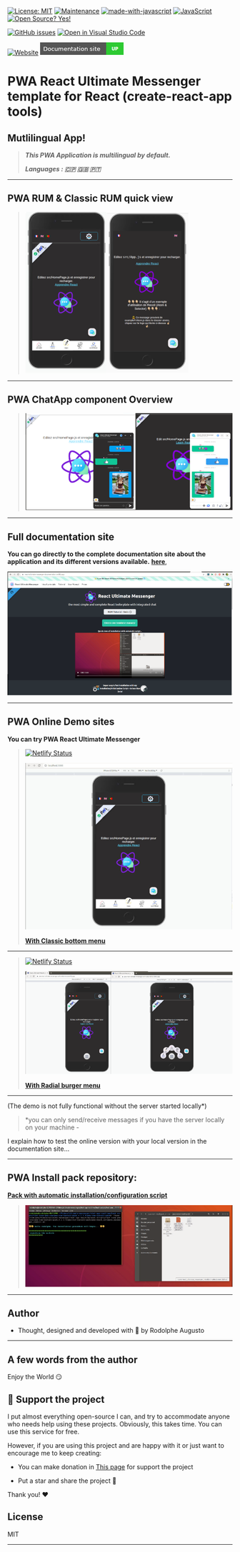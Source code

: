 [![License: MIT](https://img.shields.io/badge/License-MIT-blue.svg)](https://github.com/rodolphe37/my-simple-tasks-manager-/blob/main/LICENSE)
[![Maintenance](https://img.shields.io/badge/Maintained%3F-yes-green.svg)](https://github.com/rodolphe37/cra-pwa-react-ultimate-messenger/graphs/commit-activity)
[![made-with-javascript](https://img.shields.io/badge/Made%20with-JavaScript-1f425f.svg)](https://github.com/rodolphe37/cra-pwa-react-ultimate-messenger)
[![JavaScript](https://img.shields.io/badge/--F7DF1E?logo=javascript&logoColor=000)](https://www.javascript.com/)
[![Open Source? Yes!](https://badgen.net/badge/Open%20Source%20%3F/Yes%21/blue?icon=github)](https://github.com/Naereen/badges/)

[![GitHub issues](https://badgen.net/github/issues/rodolphe37/my-simple-tasks-manager-/)](https://github.com/rodolphe37/cra-pwa-react-ultimate-messenger/issues)
[![Open in Visual Studio Code](https://open.vscode.dev/badges/open-in-vscode.svg)](https://open.vscode.dev/rodolphe37/cra-pwa-react-ultimate-messenger)




[![Website](https://i.imgur.com/xSu6S5v.png)](https://rodolphe-augusto.fr)
[![Website](demo/docu.png)](https://react-ultimate-messenger-documentation.netlify.app/)

# PWA React Ultimate Messenger template for React (create-react-app tools)

## Mutlilingual App!

> ***This PWA Application is multilingual by default.***
>
>***Languages :  🇨🇵 🇬🇧 🇵🇹***

---

## PWA RUM & Classic RUM quick view
>![RUM PWA](demo/all-version.png)

---

## PWA ChatApp component Overview

>![RUM PWA](demo/step3.png)

---

## Full documentation site

**You can go directly to the complete documentation site about the application and its different versions available.** **[here](https://react-ultimate-messenger-documentation.netlify.app/docs/pwa-version/pwa-version-installation)**,

![RUM Documentation](demo/documentation.png)

---

## PWA Online Demo sites

**You can try PWA React Ultimate Messenger**

>[![Netlify Status](https://api.netlify.com/api/v1/badges/7ac91b45-6bc1-4080-916b-14930b8531e7/deploy-status)](https://app.netlify.com/sites/pwa-react-ultimate-messenger-with-bottom-menu/deploys)
>
> ![RUM PWA](demo/with-bottom.jpg)
>
> **[With Classic bottom menu](https://pwa-react-ultimate-messenger-with-bottom-menu.netlify.app/)**

---

>[![Netlify Status](https://api.netlify.com/api/v1/badges/4406e47e-82d8-4e21-8a87-732a2fa35e4d/deploy-status)](https://app.netlify.com/sites/pwa-react-ultimate-messenger-with-radial-menu/deploys)
>
> ![RUM PWA](demo/radial.png)
>
> **[With Radial burger menu](https://pwa-react-ultimate-messenger-with-radial-menu.netlify.app/)**

---

(The demo is not fully functional without the server started locally*)


> *you can only send/receive messages if you have the server locally on your machine -

 I explain how to test the online version with your local version in the documentation site...

 ---

## PWA Install pack repository:
**[Pack with automatic installation/configuration script](https://github.com/rodolphe37/pwa-rum-install-pack)**
>![RUM Install script](demo/step5.png)

---

## Author

- Thought, designed and developed with :purple_heart: by Rodolphe Augusto

---

## A few words from the author

Enjoy the World :smirk:


## :sparkling_heart: Support the project

I put almost everything open-source I can, and try to accommodate anyone who needs help using these projects. Obviously,
this takes time. You can use this service for free.

However, if you are using this project and are happy with it or just want to encourage me to keep creating:

- You can make donation in [This page](https://react-ultimate-messenger-documentation.netlify.app/prices#open-modal2) for support the project

- Put a star and share the project :rocket:

Thank you! :heart:


## License

MIT

---
